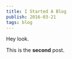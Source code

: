 ```yaml
---
title: I Started A Blog
publish: 2016-03-21
tags: blog
---
```

Hey look.

This is the **second** post.
